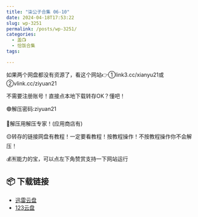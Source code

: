 ```yaml
---
title: "柒公子合集 06-10"
date: 2024-04-18T17:53:22
slug: wp-3251
permalink: /posts/wp-3251/
categories:
  - 盖📺
  - 恰饭合集
tags:

---
```


如果两个网盘都没有资源了，看这个网站👉①link3.cc/xianyu21或②vlink.cc/ziyuan21

不需要注册账号！直接点本地下载转存OK？懂吧！

🟢解压密码:ziyuan21

🔵解压用解压专家！(应用商店有)

🟡转存的链接网盘有教程！一定要看教程！按教程操作！不按教程操作你不会解压！

💰🈶能力的宝，可以点左下角赞赏支持一下网站运行

## 📦 下载链接
- [迅雷云盘](https://blziyuan21.com/pay-download/3251?key=97f406d377&down_id=0)
- [123云盘](https://blziyuan21.com/pay-download/3251?key=97f406d377&down_id=1)

